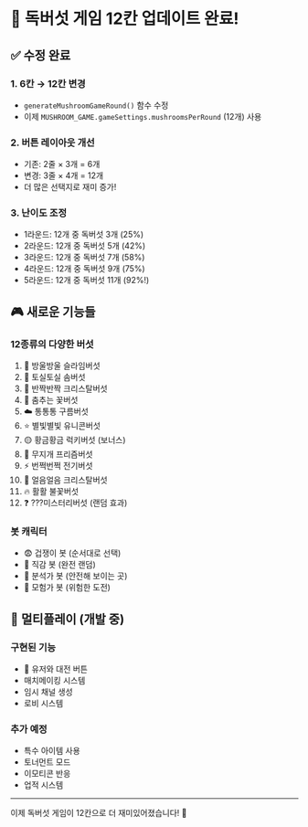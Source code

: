 # 🍄 독버섯 게임 12칸 업데이트 완료!

## ✅ 수정 완료

### 1. **6칸 → 12칸 변경**
- `generateMushroomGameRound()` 함수 수정
- 이제 `MUSHROOM_GAME.gameSettings.mushroomsPerRound` (12개) 사용

### 2. **버튼 레이아웃 개선**
- 기존: 2줄 × 3개 = 6개
- 변경: 3줄 × 4개 = 12개
- 더 많은 선택지로 재미 증가!

### 3. **난이도 조정**
- 1라운드: 12개 중 독버섯 3개 (25%)
- 2라운드: 12개 중 독버섯 5개 (42%)
- 3라운드: 12개 중 독버섯 7개 (58%)
- 4라운드: 12개 중 독버섯 9개 (75%)
- 5라운드: 12개 중 독버섯 11개 (92%!)

## 🎮 새로운 기능들

### 12종류의 다양한 버섯
1. 🔵 방울방울 슬라임버섯
2. 🤍 토실토실 솜버섯
3. 💎 반짝반짝 크리스탈버섯
4. 🌸 춤추는 꽃버섯
5. ☁️ 통통통 구름버섯
6. ⭐ 별빛별빛 유니콘버섯
7. 🟡 황금황금 럭키버섯 (보너스)
8. 🌈 무지개 프리즘버섯
9. ⚡ 번쩍번쩍 전기버섯
10. 🧊 얼음얼음 크리스탈버섯
11. 🔥 활활 불꽃버섯
12. ❓ ???미스터리버섯 (랜덤 효과)

### 봇 캐릭터
- 😨 겁쟁이 봇 (순서대로 선택)
- 🎲 직감 봇 (완전 랜덤)
- 🧐 분석가 봇 (안전해 보이는 곳)
- 🏃 모험가 봇 (위험한 도전)

## 🚀 멀티플레이 (개발 중)

### 구현된 기능
- 👥 유저와 대전 버튼
- 매치메이킹 시스템
- 임시 채널 생성
- 로비 시스템

### 추가 예정
- 특수 아이템 사용
- 토너먼트 모드
- 이모티콘 반응
- 업적 시스템

---

이제 독버섯 게임이 12칸으로 더 재미있어졌습니다! 🎉